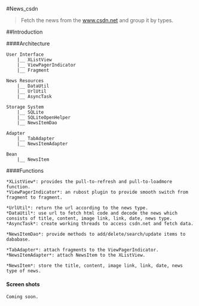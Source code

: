 #News_csdn
  >Fetch the news from the www.csdn.net and group it by types.

##Introduction


####Architecture

	User Interface
		|__ XListView
		|__ ViewPagerIndicator
		|__ Fragment
	
	News Resources
		|__ DataUtil
		|__ UrlUtil
		|__ AsyncTask

	Storage System
		|__ SQLite
		|__ SQLiteOpenHelper  
		|__ NewsItemDao
	
	Adapter
		|__ TabAdapter
		|__ NewsItemAdapter

	Bean
		|__ NewsItem


####Functions

	*XListView*: provides the pull-to-refresh and pull-to-loadmore function.
	*ViewPagerIndicator*: an rubost plugin to provide smooth switch from fragment to fragment.

	*UrlUtil*: return the url according to the news type.
	*DataUtil*: use url to fetch html code and decode the news which consists of title, content, image link, link, date, news type.
	*AsyncTask*: create working threads to access csdn.net and fetch data.

	*NewsItemDao*: provide methods to add/delete/search/update items to dababase.

	*TabAdapter*: attach fragments to the ViewPagerIndicator.
	*NewsItemAdapter*: attach NewsItem to the XListView.

	*NewsItem*: store the title, content, image link, link, date, news type of news.


#### Screen shots

	Coming soon.
